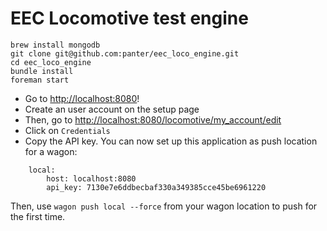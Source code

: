 # EEC Locomotive test engine

    brew install mongodb
    git clone git@github.com:panter/eec_loco_engine.git
    cd eec_loco_engine
	bundle install
	foreman start

* Go to <http://localhost:8080>!
* Create an user account on the setup page
* Then, go to <http://localhost:8080/locomotive/my_account/edit>
* Click on `Credentials`
* Copy the API key. You can now set up this application as push location for a wagon:

```
    local:
        host: localhost:8080
        api_key: 7130e7e6ddbecbaf330a349385cce45be6961220
```

Then, use `wagon push local --force` from your wagon location to push for the first time.
